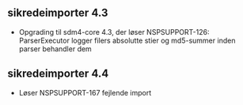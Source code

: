 ## sikredeimporter 4.3
*  Opgrading til sdm4-core 4.3, der løser
   NSPSUPPORT-126: ParserExecutor logger filers absolutte stier og md5-summer inden parser behandler dem

## sikredeimporter 4.4
*  Løser NSPSUPPORT-167 fejlende import
